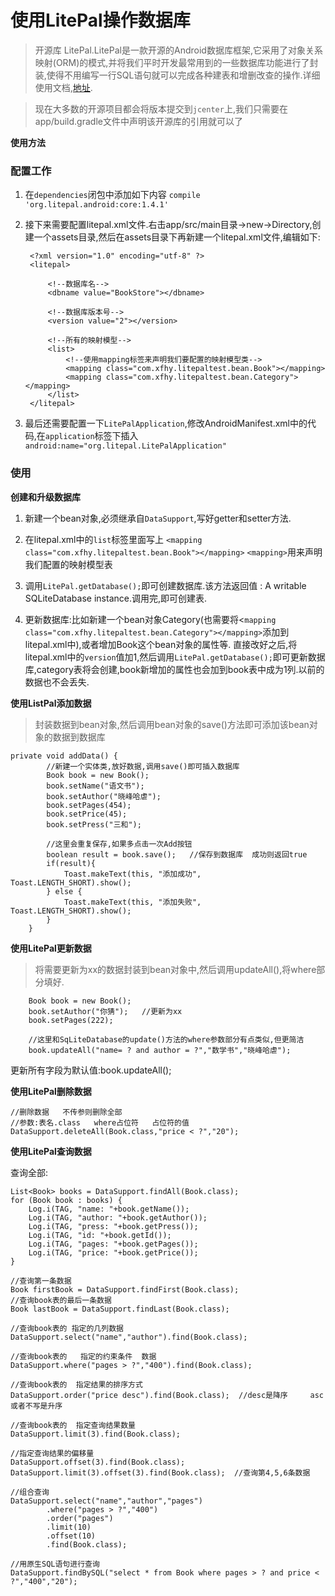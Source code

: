 # 使用LitePal操作数据库

> 开源库 LitePal.LitePal是一款开源的Android数据库框架,它采用了对象关系映射(ORM)的模式,并将我们平时开发最常用到的一些数据库功能进行了封装,使得不用编写一行SQL语句就可以完成各种建表和增删改查的操作.详细使用文档,[地址](https://github.com/LitePalFramework/LitePal).

> 现在大多数的开源项目都会将版本提交到`jcenter`上,我们只需要在app/build.gradle文件中声明该开源库的引用就可以了

**使用方法**

###  配置工作

1. 在`dependencies`闭包中添加如下内容 ` compile 'org.litepal.android:core:1.4.1' `

2. 接下来需要配置litepal.xml文件.右击app/src/main目录->new->Directory,创建一个assets目录,然后在assets目录下再新建一个litepal.xml文件,编辑如下:

		<?xml version="1.0" encoding="utf-8" ?>
		<litepal>
		
		    <!--数据库名-->
		    <dbname value="BookStore"></dbname>
		
		    <!--数据库版本号-->
		    <version value="2"></version>
		
		    <!--所有的映射模型-->
		    <list>
		        <!--使用mapping标签来声明我们要配置的映射模型类-->
		        <mapping class="com.xfhy.litepaltest.bean.Book"></mapping>
		        <mapping class="com.xfhy.litepaltest.bean.Category"></mapping>
		    </list>
		</litepal>

3. 最后还需要配置一下`LitePalApplication`,修改AndroidManifest.xml中的代码,在`application`标签下插入` android:name="org.litepal.LitePalApplication" `

### 使用

**创建和升级数据库**

1. 新建一个bean对象,必须继承自`DataSupport`,写好getter和setter方法.
2. 在litepal.xml中的`list`标签里面写上
`<mapping class="com.xfhy.litepaltest.bean.Book"></mapping>`
`<mapping>`用来声明我们配置的映射模型表

3. 调用`LitePal.getDatabase();`即可创建数据库.该方法返回值 : A writable SQLiteDatabase instance.调用完,即可创建表.

4. 更新数据库:比如新建一个bean对象Category(也需要将<`mapping class="com.xfhy.litepaltest.bean.Category"></mapping>`添加到litepal.xml中),或者增加Book这个bean对象的属性等.
直接改好之后,将litepal.xml中的`version`值加1,然后调用`LitePal.getDatabase();`即可更新数据库,category表将会创建,book新增加的属性也会加到book表中成为1列.以前的数据也不会丢失.

**使用ListPal添加数据**
> 封装数据到bean对象,然后调用bean对象的save()方法即可添加该bean对象的数据到数据库

	private void addData() {
	        //新建一个实体类,放好数据,调用save()即可插入数据库
	        Book book = new Book();
	        book.setName("语文书");
	        book.setAuthor("晓峰哈虐");
	        book.setPages(454);
	        book.setPrice(45);
	        book.setPress("三和");
	
	        //这里会重复保存,如果多点击一次Add按钮
	        boolean result = book.save();   //保存到数据库  成功则返回true
	        if(result){
	            Toast.makeText(this, "添加成功", Toast.LENGTH_SHORT).show();
	        } else {
	            Toast.makeText(this, "添加失败", Toast.LENGTH_SHORT).show();
	        }
	    }

**使用LitePal更新数据**
> 将需要更新为xx的数据封装到bean对象中,然后调用updateAll(),将where部分填好.

	 	Book book = new Book();
        book.setAuthor("你猜");   //更新为xx
        book.setPages(222);

        //这里和SqLiteDatabase的update()方法的where参数部分有点类似,但更简洁
        book.updateAll("name= ? and author = ?","数学书","晓峰哈虐");

更新所有字段为默认值:book.updateAll();

**使用LitePal删除数据**

	//删除数据   不传参则删除全部
    //参数:表名.class   where占位符   占位符的值
    DataSupport.deleteAll(Book.class,"price < ?","20");

**使用LitePal查询数据**

查询全部:

	List<Book> books = DataSupport.findAll(Book.class);
    for (Book book : books) {
        Log.i(TAG, "name: "+book.getName());
        Log.i(TAG, "author: "+book.getAuthor());
        Log.i(TAG, "press: "+book.getPress());
        Log.i(TAG, "id: "+book.getId());
        Log.i(TAG, "pages: "+book.getPages());
        Log.i(TAG, "price: "+book.getPrice());
    }

	//查询第一条数据
    Book firstBook = DataSupport.findFirst(Book.class);
    //查询book表的最后一条数据
    Book lastBook = DataSupport.findLast(Book.class);

    //查询book表的 指定的几列数据
    DataSupport.select("name","author").find(Book.class);

    //查询book表的   指定的约束条件  数据
    DataSupport.where("pages > ?","400").find(Book.class);

    //查询book表的  指定结果的排序方式
    DataSupport.order("price desc").find(Book.class);  //desc是降序     asc或者不写是升序

    //查询book表的  指定查询结果数量
    DataSupport.limit(3).find(Book.class);

    //指定查询结果的偏移量
    DataSupport.offset(3).find(Book.class);
    DataSupport.limit(3).offset(3).find(Book.class);  //查询第4,5,6条数据

    //组合查询
    DataSupport.select("name","author","pages")
            .where("pages > ?","400")
            .order("pages")
            .limit(10)
            .offset(10)
            .find(Book.class);

    //用原生SQL语句进行查询
    DataSupport.findBySQL("select * from Book where pages > ? and price < ?","400","20"); 
